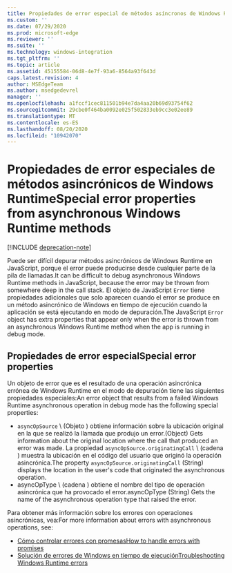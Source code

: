 ```yaml
---
title: Propiedades de error especial de métodos asíncronos de Windows Runtime
ms.custom: ''
ms.date: 07/29/2020
ms.prod: microsoft-edge
ms.reviewer: ''
ms.suite: ''
ms.technology: windows-integration
ms.tgt_pltfrm: ''
ms.topic: article
ms.assetid: 45155584-06d8-4e7f-93a6-8564a93f643d
caps.latest.revision: 4
author: MSEdgeTeam
ms.author: msedgedevrel
manager: ''
ms.openlocfilehash: a1fccf1cec811501b94e7da4aa20b69d93754f62
ms.sourcegitcommit: 29cbe0f464ba0092e025f502833eb9cc3e02ee89
ms.translationtype: MT
ms.contentlocale: es-ES
ms.lasthandoff: 08/20/2020
ms.locfileid: "10942070"
---
```

# <span data-ttu-id="900e9-102">Propiedades de error especiales de métodos asincrónicos de Windows Runtime</span><span class="sxs-lookup"><span data-stu-id="900e9-102">Special error properties from asynchronous Windows Runtime methods</span></span>  

[!INCLUDE [deprecation-note](../includes/legacy-edge-note.md)]  

<span data-ttu-id="900e9-103">Puede ser difícil depurar métodos asincrónicos de Windows Runtime en JavaScript, porque el error puede producirse desde cualquier parte de la pila de llamadas.</span><span class="sxs-lookup"><span data-stu-id="900e9-103">It can be difficult to debug asynchronous Windows Runtime methods in JavaScript, because the error may be thrown from somewhere deep in the call stack.</span></span>  <span data-ttu-id="900e9-104">El objeto de JavaScript `Error` tiene propiedades adicionales que solo aparecen cuando el error se produce en un método asincrónico de Windows en tiempo de ejecución cuando la aplicación se está ejecutando en modo de depuración.</span><span class="sxs-lookup"><span data-stu-id="900e9-104">The JavaScript `Error` object has extra properties that appear only when the error is thrown from an asynchronous Windows Runtime method when the app is running in debug mode.</span></span>  
  
## <span data-ttu-id="900e9-105">Propiedades de error especial</span><span class="sxs-lookup"><span data-stu-id="900e9-105">Special error properties</span></span>  

<span data-ttu-id="900e9-106">Un objeto de error que es el resultado de una operación asincrónica errónea de Windows Runtime en el modo de depuración tiene las siguientes propiedades especiales:</span><span class="sxs-lookup"><span data-stu-id="900e9-106">An error object that results from a failed Windows Runtime asynchronous operation in debug mode has the following special properties:</span></span>  

*   `asyncOpSource` <span data-ttu-id="900e9-107">\ (Objeto \) obtiene información sobre la ubicación original en la que se realizó la llamada que produjo un error.</span><span class="sxs-lookup"><span data-stu-id="900e9-107">\(Object\) Gets information about the original location where the call that produced an error was made.</span></span>  <span data-ttu-id="900e9-108">La propiedad `asyncOpSource.originatingCall` \ (cadena \) muestra la ubicación en el código del usuario que originó la operación asincrónica.</span><span class="sxs-lookup"><span data-stu-id="900e9-108">The property `asyncOpSource.originatingCall` \(String\) displays the location in the user's code that originated the asynchronous operation.</span></span>  
*   <span data-ttu-id="900e9-109">asyncOpType \ (cadena \) obtiene el nombre del tipo de operación asincrónica que ha provocado el error.</span><span class="sxs-lookup"><span data-stu-id="900e9-109">asyncOpType \(String\) Gets the name of the asynchronous operation type that raised the error.</span></span>  
    
<span data-ttu-id="900e9-110">Para obtener más información sobre los errores con operaciones asincrónicas, vea:</span><span class="sxs-lookup"><span data-stu-id="900e9-110">For more information about errors with asynchronous operations, see:</span></span>  
  
*   [<span data-ttu-id="900e9-111">Cómo controlar errores con promesas</span><span class="sxs-lookup"><span data-stu-id="900e9-111">How to handle errors with promises</span></span>][PreviousVersionsWindowsAppsHh700337]  
*   [<span data-ttu-id="900e9-112">Solución de errores de Windows en tiempo de ejecución</span><span class="sxs-lookup"><span data-stu-id="900e9-112">Troubleshooting Windows Runtime errors</span></span>][PreviousVersionsWindowsAppsHh974350]  

<!-- links -->  

[PreviousVersionsWindowsAppsHh700337]: /previous-versions/windows/apps/hh700337(v=win.10) "Cómo controlar errores con promesas (HTML) | Microsoft docs"  
[PreviousVersionsWindowsAppsHh974350]: /previous-versions/windows/apps/hh974350(v=win.10) "Solución de errores de Windows Runtime (HTML) | Microsoft docs"  
